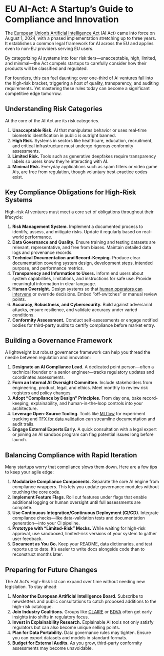 # EU AI-Act: A Startup’s Guide to Compliance and Innovation

The [European Union’s Artificial Intelligence Act](https://en.wikipedia.org/wiki/Artificial_Intelligence_Act) (AI Act) came into force on August 1, 2024, with a phased implementation stretching up to three years. It establishes a common legal framework for AI across the EU and applies even to non-EU providers serving EU users.

By categorizing AI systems into four risk tiers—unacceptable, high, limited, and minimal—the Act compels startups to carefully consider how their products will be classified and regulated.

For founders, this can feel daunting: over one-third of AI ventures fall into the high-risk bracket, triggering a host of quality, transparency, and auditing requirements. Yet mastering these rules today can become a significant competitive edge tomorrow.

## Understanding Risk Categories

At the core of the AI Act are its risk categories.

1. **Unacceptable Risk.** AI that manipulates behavior or uses real-time biometric identification in public is outright banned.
2. **High Risk.** Systems in sectors like healthcare, education, recruitment, and critical infrastructure must undergo rigorous conformity assessments.
3. **Limited Risk.** Tools such as generative deepfakes require transparency labels so users know they’re interacting with AI.
4. **Minimal Risk.** Everyday applications such as spam filters or video game AIs, are free from regulation, though voluntary best-practice codes exist.

## Key Compliance Obligations for High-Risk Systems

High-risk AI ventures must meet a core set of obligations throughout their lifecycle:

1. **Risk Management System.** Implement a documented process to identify, assess, and mitigate risks. Update it regularly based on real-world performance.
2. **Data Governance and Quality.** Ensure training and testing datasets are relevant, representative, and free from biases. Maintain detailed data logs and provenance records.
3. **Technical Documentation and Record-Keeping.** Produce clear documentation covering system design, development steps, intended purpose, and performance metrics.
4. **Transparency and Information to Users.** Inform end users about system capabilities, limitations, and instructions for safe use. Provide meaningful information in clear language.
5. **Human Oversight.** Design systems so that [human operators can intervene](/2025/reinforcement-learning-from-human-feedback/) or override decisions. Embed “off-switches” or manual review points.
6. **Accuracy, Robustness, and Cybersecurity.** Build against adversarial attacks, ensure resilience, and validate accuracy under varied conditions.
7. **Conformity Assessment.** Conduct self-assessments or engage notified bodies for third-party audits to certify compliance before market entry.

## Building a Governance Framework

A lightweight but robust governance framework can help you thread the needle between regulation and innovation:

1. **Designate an AI Compliance Lead.** A dedicated point person—often a technical founder or a senior engineer—tracks regulatory updates and coordinates assessments.
2. **Form an Internal AI Oversight Committee.** Include stakeholders from engineering, product, legal, and ethics. Meet monthly to review risk registers and policy changes.
3. **Adopt “Compliance by Design” Principles.** From day one, bake record-keeping, explainability, and human-in-the-loop controls into your architecture.
4. **Leverage Open-Source Tooling.** Tools like [MLflow](https://mlflow.org) for experiment tracking and [TFX for data validation](https://www.tensorflow.org/tfx/) can streamline documentation and audit trails.
5. **Engage External Experts Early.** A quick consultation with a legal expert or joining an AI sandbox program can flag potential issues long before launch.

## Balancing Compliance with Rapid Iteration

Many startups worry that compliance slows them down. Here are a few tips to keep your agile edge:

1. **Modularize Compliance Components.** Separate the core AI engine from compliance wrappers. This lets you update governance modules without touching the core code.
2. **Implement Feature Flags.** Roll out features under flags that enable additional logging or human oversight until full assessments are complete.
3. **Use Continuous Integration/Continuous Deployment (CI/CD).** Integrate compliance checks—like data-validation tests and documentation generation—into your CI pipeline.
4. **Prototype with “Limited-Risk” Mocks.** While waiting for high-risk approval, use sandboxed, limited-risk versions of your system to gather user feedback.
5. **Document as You Go.** Keep your README, data dictionaries, and test reports up to date. It’s easier to write docs alongside code than to reconstruct months later.

## Preparing for Future Changes

The AI Act’s High-Risk list can expand over time without needing new legislation. To stay ahead:

1. **Monitor the European Artificial Intelligence Board.** Subscribe to newsletters and public consultations to catch proposed additions to the high-risk catalogue.
2. **Join Industry Coalitions.** Groups like [CLAIRE](https://cairne.eu/) or [BDVA](https://bdva.eu/) often get early insights into shifts in regulatory focus.
3. **Invest in Explainability Research.** Explainable AI tools not only satisfy regulators but can also become unique selling points.
4. **Plan for Data Portability.** Data governance rules may tighten. Ensure you can export datasets and models in standard formats.
5. **Budget for External Audits.** As you grow, third-party conformity assessments may become unavoidable.